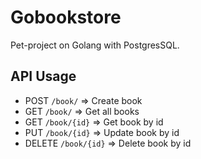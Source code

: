 # Gobookstore

Pet-project on Golang with PostgresSQL.

## API Usage

* POST `/book/` => Create book
* GET `/book/` => Get all books
* GET `/book/{id}` => Get book by id
* PUT `/book/{id}` => Update book by id
* DELETE `/book/{id}` => Delete book by id